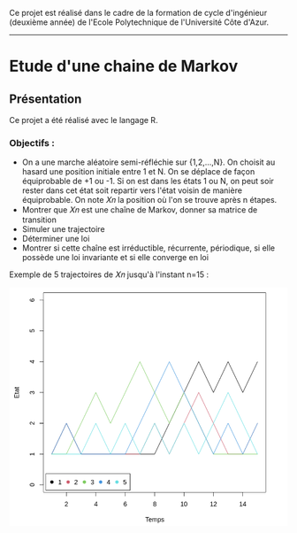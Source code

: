 Ce projet est réalisé dans le cadre de la formation de cycle d'ingénieur (deuxième année) de l'Ecole Polytechnique de l'Université Côte d'Azur.
***
# Etude d'une chaine de Markov

## Présentation
Ce projet a été réalisé avec le langage R.

### Objectifs :
* On a une marche aléatoire semi-réfléchie sur {1,2,...,N}. On choisit au hasard une position initiale entre 1 et N. On se déplace de façon équiprobable de +1 ou -1. Si on est dans les états 1 ou N, on peut soir rester dans cet état soit repartir vers l'état voisin de manière équiprobable. On note 𝑋𝑛 la position où l'on se trouve après n étapes.
* Montrer que 𝑋𝑛 est une chaîne de Markov, donner sa matrice de transition
* Simuler une trajectoire
* Déterminer une loi
* Montrer si cette chaîne est irréductible, récurrente, périodique, si elle possède une loi invariante et si elle converge en loi

Exemple de 5 trajectoires de 𝑋𝑛 jusqu'à l'instant n=15 :

![alt text](https://github.com/JulienChoukroun/Chaine-de-Markov-R/blob/main/Images/graphe5tests.png "5 trajectoires")

